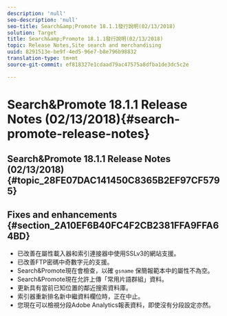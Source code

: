 ```yaml
---
description: 'null'
seo-description: 'null'
seo-title: Search&amp;Promote 18.1.1發行說明(02/13/2018)
solution: Target
title: Search&amp;Promote 18.1.1發行說明(02/13/2018)
topic: Release Notes,Site search and merchandising
uuid: 8291513e-be9f-4ed5-96e7-b8e796b98832
translation-type: tm+mt
source-git-commit: ef818327e1cdaad79ac47575a8dfba1de3dc5c2e

---
```



# Search&amp;Promote 18.1.1 Release Notes (02/13/2018){#search-promote-release-notes}

## Search&amp;Promote 18.1.1 Release Notes (02/13/2018) {#topic_28FE07DAC141450C8365B2EF97CF5795}

## Fixes and enhancements {#section_2A10EF6B40FC4F2CB2381FFA9FFA64BD}

* 已改善在屬性載入器和索引連接器中使用SSLv3的網站支援。
* 已改善FTP密碼中奇數字元的支援。
* Search&amp;Promote現在會檢查，以確 `gsname` 保簡報範本中的屬性不為空。
* Search&amp;Promote現在允許上傳「常用片語群組」資料。
* 更新具有當前已知位置的鄰近搜索資料庫。
* 索引器重新排名新中繼資料欄位時，正在中止。
* 您現在可以檢視分段Adobe Analytics報表資料，即使沒有分段設定亦然。

